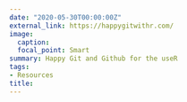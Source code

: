 ```yaml
---
date: "2020-05-30T00:00:00Z"
external_link: https://happygitwithr.com/
image:
  caption: 
  focal_point: Smart
summary: Happy Git and Github for the useR
tags:
- Resources
title: 
---
```

